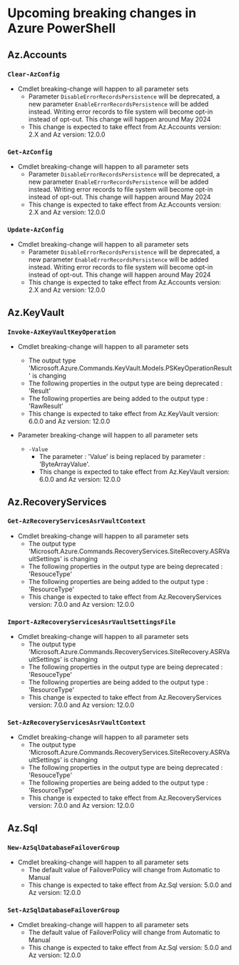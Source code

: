 # Upcoming breaking changes in Azure PowerShell

## Az.Accounts

### `Clear-AzConfig`

- Cmdlet breaking-change will happen to all parameter sets
  - Parameter `DisableErrorRecordsPersistence` will be deprecated, a new parameter `EnableErrorRecordsPersistence` will be added instead. Writing error records to file system will become opt-in instead of opt-out. This change will happen around May 2024
  - This change is expected to take effect from Az.Accounts version: 2.X and Az version: 12.0.0

### `Get-AzConfig`

- Cmdlet breaking-change will happen to all parameter sets
  - Parameter `DisableErrorRecordsPersistence` will be deprecated, a new parameter `EnableErrorRecordsPersistence` will be added instead. Writing error records to file system will become opt-in instead of opt-out. This change will happen around May 2024
  - This change is expected to take effect from Az.Accounts version: 2.X and Az version: 12.0.0

### `Update-AzConfig`

- Cmdlet breaking-change will happen to all parameter sets
  - Parameter `DisableErrorRecordsPersistence` will be deprecated, a new parameter `EnableErrorRecordsPersistence` will be added instead. Writing error records to file system will become opt-in instead of opt-out. This change will happen around May 2024
  - This change is expected to take effect from Az.Accounts version: 2.X and Az version: 12.0.0

## Az.KeyVault

### `Invoke-AzKeyVaultKeyOperation`

- Cmdlet breaking-change will happen to all parameter sets
  - The output type 'Microsoft.Azure.Commands.KeyVault.Models.PSKeyOperationResult' is changing
  - The following properties in the output type are being deprecated : 'Result'
  - The following properties are being added to the output type : 'RawResult'
  - This change is expected to take effect from Az.KeyVault version: 6.0.0 and Az version: 12.0.0

- Parameter breaking-change will happen to all parameter sets
  - `-Value`
    - The parameter : 'Value' is being replaced by parameter : 'ByteArrayValue'.
    - This change is expected to take effect from Az.KeyVault version: 6.0.0 and Az version: 12.0.0

## Az.RecoveryServices

### `Get-AzRecoveryServicesAsrVaultContext`

- Cmdlet breaking-change will happen to all parameter sets
  - The output type 'Microsoft.Azure.Commands.RecoveryServices.SiteRecovery.ASRVaultSettings' is changing
  - The following properties in the output type are being deprecated : 'ResouceType'
  - The following properties are being added to the output type : 'ResourceType'
  - This change is expected to take effect from Az.RecoveryServices version: 7.0.0 and Az version: 12.0.0

### `Import-AzRecoveryServicesAsrVaultSettingsFile`

- Cmdlet breaking-change will happen to all parameter sets
  - The output type 'Microsoft.Azure.Commands.RecoveryServices.SiteRecovery.ASRVaultSettings' is changing
  - The following properties in the output type are being deprecated : 'ResouceType'
  - The following properties are being added to the output type : 'ResourceType'
  - This change is expected to take effect from Az.RecoveryServices version: 7.0.0 and Az version: 12.0.0

### `Set-AzRecoveryServicesAsrVaultContext`

- Cmdlet breaking-change will happen to all parameter sets
  - The output type 'Microsoft.Azure.Commands.RecoveryServices.SiteRecovery.ASRVaultSettings' is changing
  - The following properties in the output type are being deprecated : 'ResouceType'
  - The following properties are being added to the output type : 'ResourceType'
  - This change is expected to take effect from Az.RecoveryServices version: 7.0.0 and Az version: 12.0.0

## Az.Sql

### `New-AzSqlDatabaseFailoverGroup`

- Cmdlet breaking-change will happen to all parameter sets
  - The default value of FailoverPolicy will change from Automatic to Manual
  - This change is expected to take effect from Az.Sql version: 5.0.0 and Az version: 12.0.0

### `Set-AzSqlDatabaseFailoverGroup`

- Cmdlet breaking-change will happen to all parameter sets
  - The default value of FailoverPolicy will change from Automatic to Manual
  - This change is expected to take effect from Az.Sql version: 5.0.0 and Az version: 12.0.0

